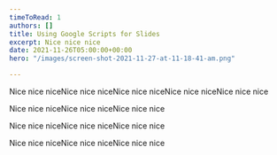 ```yaml
---
timeToRead: 1
authors: []
title: Using Google Scripts for Slides
excerpt: Nice nice nice
date: 2021-11-26T05:00:00+00:00
hero: "/images/screen-shot-2021-11-27-at-11-18-41-am.png"

---
```

Nice nice niceNice nice niceNice nice niceNice nice niceNice nice nice

Nice nice niceNice nice niceNice nice nice

Nice nice niceNice nice niceNice nice nice

Nice nice niceNice nice niceNice nice nice